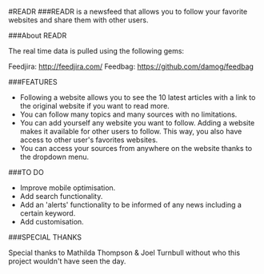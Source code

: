 #READR
###READR is a newsfeed that allows you to follow your favorite websites and share them with other users.

###About READR

The real time data is pulled using the following gems:

Feedjira: http://feedjira.com/
Feedbag: https://github.com/damog/feedbag

###FEATURES

- Following a website allows you to see the 10 latest articles with a link to the original website if you want to read more.
- You can follow many topics and many sources with no limitations.
- You can add yourself any website you want to follow. Adding a website makes it available for other users to follow. This way, you also have access to other user's favorites websites.
- You can access your sources from anywhere on the website thanks to the dropdown menu.

###TO DO

- Improve mobile optimisation.
- Add search functionality.
- Add an 'alerts' functionality to be informed of any news including a certain keyword.
- Add customisation.

###SPECIAL THANKS

Special thanks to Mathilda Thompson & Joel Turnbull without who this project wouldn't have seen the day.
